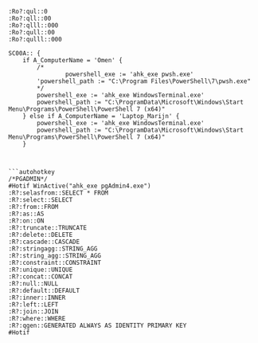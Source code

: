 ```ahk
:Ro?:qul::0
:Ro?:qll::00
:Ro?:qlll::000
:Ro?:qull::00
:Ro?:qulll::000
```


```
SC00A:: {
    if A_ComputerName = 'Omen' {
        /*
        		powershell_exe := 'ahk_exe pwsh.exe'
        'powershell_path := "C:\Program Files\PowerShell\7\pwsh.exe"
        */
        powershell_exe := 'ahk_exe WindowsTerminal.exe'
        powershell_path := "C:\ProgramData\Microsoft\Windows\Start Menu\Programs\PowerShell\PowerShell 7 (x64)"
    } else if A_ComputerName = 'Laptop_Marijn' {
        powershell_exe := 'ahk_exe WindowsTerminal.exe'
        powershell_path := "C:\ProgramData\Microsoft\Windows\Start Menu\Programs\PowerShell\PowerShell 7 (x64)"
    }
```
```


```autohotkey
/*PGADMIN*/
#Hotif WinActive("ahk_exe pgAdmin4.exe")
:R?:selasfrom::SELECT * FROM
:R?:select::SELECT
:R?:from::FROM
:R?:as::AS
:R?:on::ON
:R?:truncate::TRUNCATE
:R?:delete::DELETE
:R?:cascade::CASCADE
:R?:stringagg::STRING_AGG
:R?:string_agg::STRING_AGG
:R?:constraint::CONSTRAINT
:R?:unique::UNIQUE
:R?:concat::CONCAT
:R?:null::NULL
:R?:default::DEFAULT
:R?:inner::INNER
:R?:left::LEFT
:R?:join::JOIN
:R?:where::WHERE
:R?:qgen::GENERATED ALWAYS AS IDENTITY PRIMARY KEY
#Hotif
```